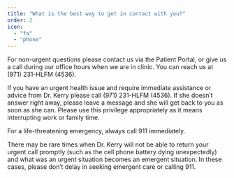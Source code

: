 ```yaml
---
title: "What is the best way to get in contact with you?"
order: 2
icon: 
  - "fa"
  - "phone"
---
```

For non-urgent questions please contact us via the Patient Portal, or give us a call during our office hours when we are in clinic. You can reach us at (971) 231-HLFM (4536).

If you have an urgent health issue and require immediate assistance or advice from Dr. Kerry please call (971) 231-HLFM (4536). If she doesn’t answer right away, please leave a message and she will get back to you as soon as she can. Please use this privilege appropriately as it means interrupting work or family time.

For a life-threatening emergency, always call 911 immediately.

There may be rare times when Dr. Kerry will not be able to return your urgent call promptly (such as the cell phone battery dying unexpectedly) and what was an urgent situation becomes an emergent situation. In these cases, please don’t delay in seeking emergent care or calling 911.